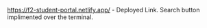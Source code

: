 https://f2-student-portal.netlify.app/  - Deployed Link.
Search button implimented over the terminal.
